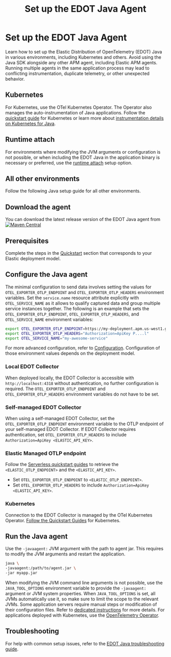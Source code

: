 ﻿---
title: Set up the EDOT Java Agent
description: Instructions for setting up the Elastic Distribution of OpenTelemetry (EDOT) Java in various environments, including Kubernetes and others.
url: https://docs-v3-preview.elastic.dev/reference/setup/
products:
  - Elastic Cloud Serverless
  - Elastic Distribution of OpenTelemetry SDK
  - Elastic Observability
---

# Set up the EDOT Java Agent

Learn how to set up the Elastic Distribution of OpenTelemetry (EDOT) Java in various environments, including Kubernetes and others.
<warning>
  Avoid using the Java SDK alongside any other APM agent, including Elastic APM agents. Running multiple agents in the same application process may lead to conflicting instrumentation, duplicate telemetry, or other unexpected behavior.
</warning>


## Kubernetes

For Kubernetes, use the OTel Kubernetes Operator. The Operator also manages the auto-instrumentation of Java applications. Follow the [quickstart guide](https://docs-v3-preview.elastic.dev/elastic/docs-content/tree/main/solutions/observability/get-started/opentelemetry/quickstart) for Kubernetes or learn more about [instrumentation details on Kubernetes for Java](https://docs-v3-preview.elastic.dev/reference/setup/k8s).

## Runtime attach

For environments where modifying the JVM arguments or configuration is not possible, or when including the EDOT Java in the application binary is necessary or preferred, use the [runtime attach](https://docs-v3-preview.elastic.dev/reference/setup/runtime-attach) setup option.

## All other environments

Follow the following Java setup guide for all other environments.

## Download the agent

You can download the latest release version of the EDOT Java agent from [![Maven Central](https://img.shields.io/maven-central/v/co.elastic.otel/elastic-otel-javaagent?label=elastic-otel-javaagent&style=for-the-badge)](https://mvnrepository.com/artifact/co.elastic.otel/elastic-otel-javaagent/latest)

## Prerequisites

Complete the steps in the [Quickstart](https://docs-v3-preview.elastic.dev/elastic/docs-content/tree/main/solutions/observability/get-started/opentelemetry/quickstart) section that corresponds to your Elastic deployment model.

## Configure the Java agent

The minimal configuration to send data involves setting the values for `OTEL_EXPORTER_OTLP_ENDPOINT` and `OTEL_EXPORTER_OTLP_HEADERS` environment variables.
Set the `service.name` resource attribute explicitly with `OTEL_SERVICE_NAME` as it allows to qualify captured data and group multiple service instances together.
The following is an example that sets the `OTEL_EXPORTER_OTLP_ENDPOINT`, `OTEL_EXPORTER_OTLP_HEADERS`, and `OTEL_SERVICE_NAME` environment variables:
```sh
export OTEL_EXPORTER_OTLP_ENDPOINT=https://my-deployment.apm.us-west1.gcp.cloud.es.io
export OTEL_EXPORTER_OTLP_HEADERS="Authorization=ApiKey P....l"
export OTEL_SERVICE_NAME="my-awesome-service"
```

For more advanced configuration, refer to [Configuration](https://docs-v3-preview.elastic.dev/reference/configuration).
Configuration of those environment values depends on the deployment model.

### Local EDOT Collector

When deployed locally, the EDOT Collector is accessible with `http://localhost:4318` without authentication, no further configuration is required. The `OTEL_EXPORTER_OTLP_ENDPOINT` and `OTEL_EXPORTER_OTLP_HEADERS` environment variables do not have to be set.

### Self-managed EDOT Collector

When using a self-managed EDOT Collector, set the `OTEL_EXPORTER_OTLP_ENDPOINT` environment variable to the OTLP endpoint of your self-managed EDOT Collector. If EDOT Collector requires authentication, set `OTEL_EXPORTER_OTLP_HEADERS`  to include `Authorization=ApiKey <ELASTIC_API_KEY>`.

### Elastic Managed OTLP endpoint

Follow the [Serverless quickstart guides](https://docs-v3-preview.elastic.dev/elastic/docs-content/tree/main/solutions/observability/get-started/opentelemetry/quickstart/serverless) to retrieve the `<ELASTIC_OTLP_ENDPOINT>` and the `<ELASTIC_API_KEY>`.
- Set `OTEL_EXPORTER_OTLP_ENDPOINT` to `<ELASTIC_OTLP_ENDPOINT>`.
- Set `OTEL_EXPORTER_OTLP_HEADERS` to include `Authorization=ApiKey <ELASTIC_API_KEY>`.


### Kubernetes

Connection to the EDOT Collector is managed by the OTel Kubernetes Operator. [Follow the Quickstart Guides](https://docs-v3-preview.elastic.dev/elastic/docs-content/tree/main/solutions/observability/get-started/opentelemetry/quickstart) for Kubernetes.

## Run the Java agent

Use the `-javaagent:` JVM argument with the path to agent jar. This requires to modify the JVM arguments and restart the application.
```sh
java \
-javaagent:/path/to/agent.jar \
-jar myapp.jar
```

When modifying the JVM command line arguments is not possible, use the `JAVA_TOOL_OPTIONS` environment variable to provide the `-javaagent:` argument or JVM system properties. When `JAVA_TOOL_OPTIONS` is set, all JVMs automatically use it, so make sure to limit the scope to the relevant JVMs.
Some application servers require manual steps or modification of their configuration files. Refer to [dedicated instructions](https://opentelemetry.io/docs/zero-code/java/agent/server-config/) for more details.
For applications deployed with Kubernetes, use the [OpenTelemetry Operator](https://docs-v3-preview.elastic.dev/reference/setup/k8s).

## Troubleshooting

For help with common setup issues, refer to the [EDOT Java troubleshooting guide](https://docs-v3-preview.elastic.dev/elastic/docs-content/tree/main/troubleshoot/ingest/opentelemetry/edot-sdks/java).